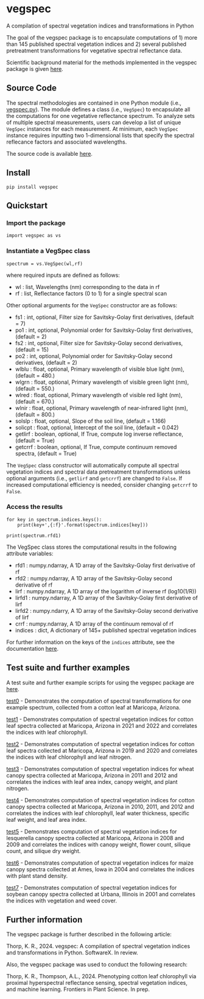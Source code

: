 # vegspec
A compilation of spectral vegetation indices and transformations in Python

The goal of the vegspec package is to encapsulate computations of 1) more than 145 published spectral vegetation indices and 2) several published pretreatment transformations for vegetative spectral reflectance data.

Scientific background material for the methods implemented in the vegspec package is given [here](http://github.com/kthorp/vegspec/tree/main/docs/document.pdf).

## Source Code
The spectral methodologies are contained in one Python module (i.e., [vegspec.py](http://github.com/kthorp/vegspec/tree/main/src/vegspec/vegspec.py)). The module defines a class (i.e., `VegSpec`) to encapsulate all the computations for one vegetative reflectance spectrum. To analyze sets of multiple spectral measurements, users can develop a list of unique `VegSpec` instances for each measurement. At minimum, each `VegSpec` instance requires inputting two 1-dimensional lists that specify the spectral reflecance factors and associated wavelengths.

The source code is available [here](http://github.com/kthorp/vegspec/tree/main/src/).

## Install
`pip install vegspec`

## Quickstart

### Import the package
`import vegspec as vs`

### Instantiate a VegSpec class
`spectrum = vs.VegSpec(wl,rf)`

where required inputs are defined as follows:

* wl : list, Wavelengths (nm) corresponding to the data in rf
* rf : list, Reflectance factors (0 to 1) for a single spectral scan

Other optional arguments for the `VegSpec` constructor are as follows:

* fs1 : int, optional, Filter size for Savitsky-Golay first derivatives, (default = 7)
* po1 : int, optional, Polynomial order for Savitsky-Golay first derivatives, (default = 2)
* fs2 : int, optional, Filter size for Savitsky-Golay second derivatives, (default = 15)
* po2 : int, optional, Polynomial order for Savitsky-Golay second derivatives, (default = 2)
* wlblu : float, optional, Primary wavelength of visible blue light (nm), (default = 480.)
* wlgrn : float, optional, Primary wavelength of visible green light (nm), (default = 550.)
* wlred : float, optional, Primary wavelength of visible red light (nm), (default = 670.)
* wlnir : float, optional, Primary wavelength of near-infrared light (nm), (default = 800.)
* solslp : float, optional, Slope of the soil line, (default = 1.166)
* solicpt : float, optional, Intercept of the soil line, (default = 0.042)
* getlirf : boolean, optional, If True, compute log inverse reflectance, (default = True)
* getcrrf : boolean, optional, If True, compute continuum removed spectra, (default = True)

The `VegSpec` class constructor will automatically compute all spectral vegetation indices and spectral data pretreatment transformations unless optional arguments (i.e., `getlirf` and `getcrrf`) are changed to `False`. If increased computational efficiency is needed, consider changing `getcrrf` to `False`.

### Access the results
```
for key in spectrum.indices.keys():
    print(key+',{:f}'.format(spectrum.indices[key]))
```

`print(spectrum.rfd1)`

The VegSpec class stores the computational results in the following attribute variables:
* rfd1 : numpy.ndarray, A 1D array of the Savitsky-Golay first derivative of rf
* rfd2 : numpy.ndarray, A 1D array of the Savitsky-Golay second derivative of rf
* lirf : numpy.ndarray, A 1D array of the logarithm of inverse rf (log10(1/R))
* lirfd1 : numpy.ndarray, A 1D array of the Savitsky-Golay first derivative of lirf
* lirfd2 : numpy.ndarry, A 1D array of the Savitsky-Golay second derivative of lirf
* crrf : numpy.ndarray, A 1D array of the continuum removal of rf
* indices : dict, A dictionary of 145+ published spectral vegetation indices

For further information on the keys of the `indices` attribute, see the documentation [here](http://github.com/kthorp/vegspec/tree/main/docs/document.pdf).

## Test suite and further examples
A test suite and further example scripts for using the vegspec package are [here](https://github.com/kthorp/vegspec/tree/main/tests).

[test0](https://github.com/kthorp/vegspec/tree/main/tests/test0) - Demonstrates the computation of spectral transformations for one example spectrum, collected from a cotton leaf at Maricopa, Arizona.

[test1](https://github.com/kthorp/vegspec/tree/main/tests/test1) - Demonstrates computation of spectral vegetation indices for cotton leaf spectra collected at Maricopa, Arizona in 2021 and 2022 and correlates the indices with leaf chlorophyll.

[test2](https://github.com/kthorp/vegspec/tree/main/tests/test2) - Demonstrates computation of spectral vegetation indices for cotton leaf spectra collected at Maricopa, Arizona in 2019 and 2020 and correlates the indices with leaf chlorophyll and leaf nitrogen.

[test3](https://github.com/kthorp/vegspec/tree/main/tests/test3) - Demonstrates computation of spectral vegetation indices for wheat canopy spectra collected at Maricopa, Arizona in 2011 and 2012 and correlates the indices with leaf area index, canopy weight, and plant nitrogen.

[test4](https://github.com/kthorp/vegspec/tree/main/tests/test4) - Demonstrates computation of spectral vegetation indices for cotton canopy spectra collected at Maricopa, Arizona in 2010, 2011, and 2012 and correlates the indices with leaf chlorophyll, leaf water thickness, specific leaf weight, and leaf area index.

[test5](https://github.com/kthorp/vegspec/tree/main/tests/test5) - Demonstrates computation of spectral vegetation indices for lesquerella canopy spectra collected at Maricopa, Arizona in 2008 and 2009 and correlates the indices with canopy weight, flower count, silique count, and silique dry weight.

[test6](https://github.com/kthorp/vegspec/tree/main/tests/test6) - Demonstrates computation of spectral vegetation indices for maize canopy spectra collected at Ames, Iowa in 2004 and correlates the indices with plant stand density.

[test7](https://github.com/kthorp/vegspec/tree/main/tests/test7) - Demonstrates computation of spectral vegetation indices for soybean canopy spectra collected at Urbana, Illinois in 2001 and correlates the indices with vegetation and weed cover.

## Further information
The vegspec package is further described in the following article:

Thorp, K. R., 2024. vegspec: A compilation of spectral vegetation indices and transformations in Python. SoftwareX. In review.


Also, the vegspec package was used to conduct the following research:

Thorp, K. R., Thompson, A.L., 2024. Phenotyping cotton leaf chlorophyll via proximal hyperspectral reflectance sensing, spectral vegetation indices, and machine learning. Frontiers in Plant Science. In prep.
